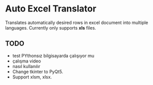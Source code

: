 # Auto Excel Translator
Translates automatically desired rows in excel document into multiple languages. Currently only supports **xls** files.

## TODO
* test PYthonsız bilgisayarda çalışıyor mu
* çalışma video
* nasıl kullanılır
* Change tkinter to PyQt5.
* Support xlsm, xlsx.
